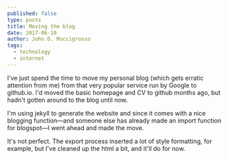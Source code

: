 ```yaml
---
published: false
type: posts 
title: Moving the blog
date: 2017-06-10
author: John D. Muccigrosso 
tags:
  - technology
  - internet
---
```


I've just spend the time to move my personal blog (which gets erratic attention from me) from that very popular service run by Google to github.io. I'd moved the basic homepage and CV to github months ago, but hadn't gotten around to the blog until now.

I'm using jekyll to generate the website and since it comes with a nice blogging function—and someone else has already made an import function for blogspot—I went ahead and made the move.

It's not perfect. The export process inserted a lot of style formatting, for example, but I've cleaned up the html a bit, and it'll do for now.
